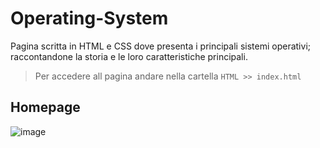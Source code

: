 # Operating-System
Pagina scritta in HTML e CSS dove presenta i principali sistemi operativi;
raccontandone la storia e le loro caratteristiche principali.

> Per accedere all pagina andare nella cartella  `HTML >> index.html`

## Homepage
![image](https://user-images.githubusercontent.com/79630556/139967289-e839d796-ec4c-40ef-9ea0-b4e09a1177bf.png)
